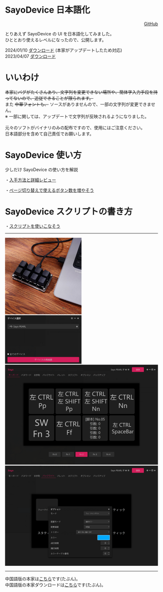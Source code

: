 # SayoDevice 日本語化

<p style="text-align:right"><a href="https://github.com/PEARLPALMS/SayoDeviceJP/" align="right">GitHub</a></p>

とりあえず SayoDevice の UI を日本語化してみました。<br>
ひととおり使えるレベルになったので、公開します。

2024/01/10 <a href="https://pearlpalms.github.io/SayoDeviceJP/SayoDevice20240110.7z">ダウンロード</a> (本家がアップデートしたため対応)<br>
2023/04/07 <a href="https://pearlpalms.github.io/SayoDeviceJP/SayoDevice3J.7z">ダウンロード</a><br>

# いいわけ

~~本家にバグがたくさんあり、文字列を変更できない場所や、簡体字入力手段を持ってないので、追従できることが限られます。~~ <br>
また ~~中華フォントも、~~ ソースがありませんので、一部の文字列が変更できません。<br>
※ 一部に関しては、アップデートで文字列が反映されるようになりました。<br>
<br>
元々のソフトがバイナリのみの配布ですので、使用にはご注意ください。<br>
日本語部分を含めて自己責任でお願いします。

# SayoDevice 使い方

少しだけ SayoDevice の使い方を解説

・<a href="https://pearlpalms.github.io/SayoDeviceJP/hotswap/hotswap.html">入手方法と詳細レビュー</a>

・<a href="https://pearlpalms.github.io/SayoDeviceJP/page/page.html">ページ切り替えで使えるボタン数を増やそう</a>

# SayoDevice スクリプトの書き方

・<a href="https://pearlpalms.github.io/SayoDeviceJP/script/script.html">スクリプトを使いこなそう</a>

<hr>

<img src="./img/Sayo99.png" width="50%">

<img src="./img/Sayo1.png" width="50%">

<img src="./img/Sayo2.png" width="100%">

<img src="./img/Sayo3.png" width="100%">

<hr>

中国語版の本家は<a href="https://github.com/SoulDee/WebSayoDevice">こちら</a>です(たぶん)。<br>
中国語版の本家ダウンロードは<a href="https://dl.sayobot.cn/setting_v3.zip">こちら</a>です(たぶん)。<br>
